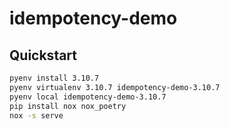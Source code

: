 # idempotency-demo

## Quickstart

```bash
pyenv install 3.10.7
pyenv virtualenv 3.10.7 idempotency-demo-3.10.7
pyenv local idempotency-demo-3.10.7
pip install nox nox_poetry
nox -s serve
```

